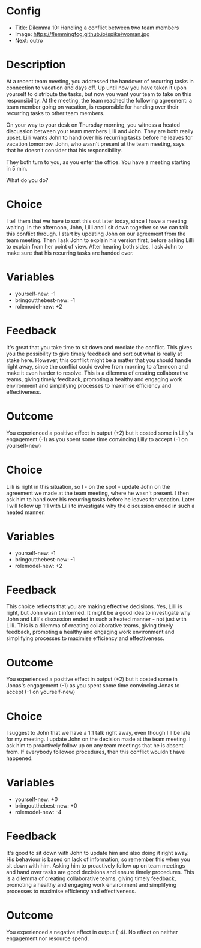 # Config
 - Title: Dilemma 10: Handling a conflict between two team members 
 - Image: https://flemmingfog.github.io/spike/woman.jpg
 - Next: outro

# Description
At a recent team meeting, you addressed the handover of recurring tasks in connection to vacation and days off. Up until now you have taken it upon yourself to distribute the tasks, but now you want your team to take on this responsibility. At the meeting, the team reached the following agreement: a team member going on vacation, is responsible for handing over their recurring tasks to other team members. 

On your way to your desk on Thursday morning, you witness a  heated discussion between your team members Lilli and John. They are both really upset. Lilli wants John to hand over his recurring tasks before he leaves for vacation tomorrow. John, who wasn't present at the team meeting, says that he doesn't consider that his responsibility. 

They both turn to you, as you enter the office. You have a meeting starting in 5 min. 

What do you do? 


# Choice
I tell them that we have to sort this out later today, since I have a meeting waiting. In the afternoon, John, Lilli and I sit down together so we can talk this conflict through. I start by updating John on our agreement from the team meeting. Then I ask John to explain his version first, before asking Lilli to explain from her point of view. After hearing both sides, I ask John to make sure that his recurring tasks are handed over. 

# Variables
 - yourself-new: -1
 - bringoutthebest-new: -1
 - rolemodel-new: +2
 

# Feedback

 It's great that you take time to sit down and mediate the conflict. This gives you the possibility to give timely feedback and sort out what is really at stake here. However, this conflict might be a matter that you should handle right away, since the conflict could evolve from morning to afternoon and make it even harder to resolve. This is a dilemma of creating collaborative teams, giving timely feedback, promoting a healthy and engaging work environment and simplifying processes to maximise efficiency and effectiveness.  

# Outcome

You experienced a positive effect in output (+2) but it costed some in Lilly's engagement (-1) as you spent some time convincing Lilly to accept (-1 on yourself-new) 


# Choice
Lilli is right in this situation, so I - on the spot - update John on the agreement we made at the team meeting, where he wasn't present. I then ask him to hand over his recurring tasks before he leaves for vacation. Later I will follow up 1:1 with Lilli to investigate why the discussion ended in such a heated manner.

# Variables
 - yourself-new: -1
 - bringoutthebest-new: -1
 - rolemodel-new: +2


# Feedback
This choice reflects that you are making effective decisions. Yes, Lilli is right, but John wasn't informed. It might be a good idea to investigate why John and Lilli's discussion ended in such a heated manner - not just with Lilli. This is a dilemma of creating collaborative teams, giving timely feedback, promoting a healthy and engaging work environment and simplifying processes to maximise efficiency and effectiveness. 

# Outcome

You experienced a positive effect in output (+2) but it costed some in Jonas's engagement (-1) as you spent some time convincing Jonas to accept (-1 on yourself-new) 



# Choice
I suggest to John that we have a 1:1 talk right away, even though I'll be late for my meeting. I update John on the decision made at the team meeting. I ask him to proactively follow up on any team meetings that he is absent from. If everybody followed procedures, then this conflict wouldn't have happened. 

# Variables
 - yourself-new: +0
 - bringoutthebest-new: +0
 - rolemodel-new: -4
 

# Feedback
 It's good to sit down with John to update him and also doing it right away. His behaviour is based on lack of information, so remember this when you sit down with him. Asking him to proactively follow up on team meetings and hand over tasks are good decisions and ensure timely procedures. This is a dilemma of creating collaborative teams, giving timely feedback, promoting a healthy and engaging work environment and simplifying processes to maximise efficiency and effectiveness. 



# Outcome

You experienced a negative effect in output (-4). No effect on neither engagement nor resource spend. 




